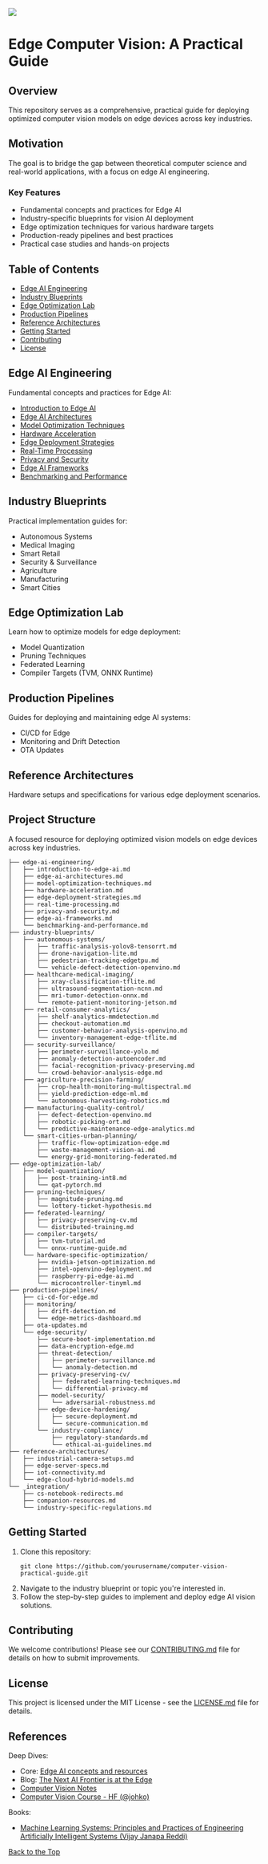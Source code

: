 [![](https://img.shields.io/badge/Contribute-Welcome-green)](./CONTRIBUTING.md)

# Edge Computer Vision: A Practical Guide

## Overview

This repository serves as a comprehensive, practical guide for deploying optimized computer vision models on edge devices across key industries. 

## Motivation

The goal is to bridge the gap between theoretical computer science and real-world applications, with a focus on edge AI engineering.

### Key Features
- Fundamental concepts and practices for Edge AI
- Industry-specific blueprints for vision AI deployment
- Edge optimization techniques for various hardware targets
- Production-ready pipelines and best practices
- Practical case studies and hands-on projects

## Table of Contents
- [Edge AI Engineering](#edge-ai-engineering)
- [Industry Blueprints](#industry-blueprints)
- [Edge Optimization Lab](#edge-optimization-lab)
- [Production Pipelines](#production-pipelines)
- [Reference Architectures](#reference-architectures)
- [Getting Started](#getting-started)
- [Contributing](#contributing)
- [License](#license)

## Edge AI Engineering

Fundamental concepts and practices for Edge AI:
- [Introduction to Edge AI](https://github.com/afondiel/edge-ai-engineering/docs/edge-ai-engineering/introduction-to-edge-ai.md)
- [Edge AI Architectures](https://github.com/afondiel/edge-ai-engineering/edge-ai-engineering/docs/edge-ai-architectures.md)
- [Model Optimization Techniques](https://github.com/afondiel/edge-ai-engineering/edge-ai-engineering/docs/model-optimization-techniques.md)
- [Hardware Acceleration](https://github.com/afondiel/edge-ai-engineering/edge-ai-engineering/docs/hardware-acceleration.md)
- [Edge Deployment Strategies](https://github.com/afondiel/edge-ai-engineering/edge-ai-engineering/docs/edge-deployment-strategies.md)
- [Real-Time Processing](https://github.com/afondiel/edge-ai-engineering/edge-ai-engineering/docs/real-time-processing.md)
- [Privacy and Security](https://github.com/afondiel/edge-ai-engineering/edge-ai-engineering/docs/privacy-and-security.md)
- [Edge AI Frameworks](https://github.com/afondiel/edge-ai-engineering/edge-ai-engineering/docs/edge-ai-frameworks.md)
- [Benchmarking and Performance](https://github.com/afondiel/edge-ai-engineering/edge-ai-engineering/docs/benchmarking-and-performance.md)  
  
## Industry Blueprints

Practical implementation guides for:
- Autonomous Systems
- Medical Imaging
- Smart Retail
- Security & Surveillance
- Agriculture
- Manufacturing
- Smart Cities

## Edge Optimization Lab

Learn how to optimize models for edge deployment:
- Model Quantization
- Pruning Techniques
- Federated Learning
- Compiler Targets (TVM, ONNX Runtime)

## Production Pipelines

Guides for deploying and maintaining edge AI systems:
- CI/CD for Edge
- Monitoring and Drift Detection
- OTA Updates

## Reference Architectures

Hardware setups and specifications for various edge deployment scenarios.

## Project Structure

A focused resource for deploying optimized vision models on edge devices across key industries.

```
├── edge-ai-engineering/
│   ├── introduction-to-edge-ai.md
│   ├── edge-ai-architectures.md
│   ├── model-optimization-techniques.md
│   ├── hardware-acceleration.md
│   ├── edge-deployment-strategies.md
│   ├── real-time-processing.md
│   ├── privacy-and-security.md
│   ├── edge-ai-frameworks.md
│   └── benchmarking-and-performance.md    
├── industry-blueprints/
│   ├── autonomous-systems/
│   │   ├── traffic-analysis-yolov8-tensorrt.md     
│   │   ├── drone-navigation-lite.md
│   │   ├── pedestrian-tracking-edgetpu.md
│   │   └── vehicle-defect-detection-openvino.md
│   ├── healthcare-medical-imaging/
│   │   ├── xray-classification-tflite.md            
│   │   ├── ultrasound-segmentation-ncnn.md
│   │   ├── mri-tumor-detection-onnx.md
│   │   └── remote-patient-monitoring-jetson.md
│   ├── retail-consumer-analytics/
│   │   ├── shelf-analytics-mmdetection.md
│   │   ├── checkout-automation.md
│   │   ├── customer-behavior-analysis-openvino.md
│   │   └── inventory-management-edge-tflite.md
│   ├── security-surveillance/
│   │   ├── perimeter-surveillance-yolo.md
│   │   ├── anomaly-detection-autoencoder.md
│   │   ├── facial-recognition-privacy-preserving.md
│   │   └── crowd-behavior-analysis-edge.md
│   ├── agriculture-precision-farming/
│   │   ├── crop-health-monitoring-multispectral.md
│   │   ├── yield-prediction-edge-ml.md
│   │   └── autonomous-harvesting-robotics.md
│   ├── manufacturing-quality-control/
│   │   ├── defect-detection-openvino.md             
│   │   ├── robotic-picking-ort.md
│   │   └── predictive-maintenance-edge-analytics.md
│   └── smart-cities-urban-planning/
│       ├── traffic-flow-optimization-edge.md
│       ├── waste-management-vision-ai.md
│       └── energy-grid-monitoring-federated.md
├── edge-optimization-lab/                         
│   ├── model-quantization/
│   │   ├── post-training-int8.md
│   │   └── qat-pytorch.md
│   ├── pruning-techniques/
│   │   ├── magnitude-pruning.md
│   │   └── lottery-ticket-hypothesis.md
│   ├── federated-learning/
│   │   ├── privacy-preserving-cv.md
│   │   └── distributed-training.md
│   ├── compiler-targets/
│   │   ├── tvm-tutorial.md
│   │   └── onnx-runtime-guide.md
│   └── hardware-specific-optimization/
│       ├── nvidia-jetson-optimization.md
│       ├── intel-openvino-deployment.md
│       ├── raspberry-pi-edge-ai.md
│       └── microcontroller-tinyml.md
├── production-pipelines/                           
│   ├── ci-cd-for-edge.md
│   ├── monitoring/
│   │   ├── drift-detection.md
│   │   └── edge-metrics-dashboard.md
│   ├── ota-updates.md
│   └── edge-security/
│       ├── secure-boot-implementation.md
│       ├── data-encryption-edge.md
│       ├── threat-detection/
│       │   ├── perimeter-surveillance.md
│       │   └── anomaly-detection.md
│       ├── privacy-preserving-cv/
│       │   ├── federated-learning-techniques.md
│       │   └── differential-privacy.md
│       ├── model-security/
│       │   └── adversarial-robustness.md
│       ├── edge-device-hardening/
│       │   ├── secure-deployment.md
│       │   └── secure-communication.md
│       └── industry-compliance/
│           ├── regulatory-standards.md
│           └── ethical-ai-guidelines.md
├── reference-architectures/
│   ├── industrial-camera-setups.md
│   ├── edge-server-specs.md
│   ├── iot-connectivity.md
│   └── edge-cloud-hybrid-models.md
└── _integration/
    ├── cs-notebook-redirects.md                   
    ├── companion-resources.md
    └── industry-specific-regulations.md
```

## Getting Started

1. Clone this repository:
   ```
   git clone https://github.com/yourusername/computer-vision-practical-guide.git
   ```
2. Navigate to the industry blueprint or topic you're interested in.
3. Follow the step-by-step guides to implement and deploy edge AI vision solutions.

## Contributing

We welcome contributions! Please see our [CONTRIBUTING.md](CONTRIBUTING.md) file for details on how to submit improvements.

## License

This project is licensed under the MIT License - see the [LICENSE.md](LICENSE.md) file for details.

## References

Deep Dives: 
- Core: [Edge AI concepts and resources](https://github.com/afondiel/computer-science-notebook/tree/master/core/systems/edge-computing/edge-ai)
- Blog: [The Next AI Frontier is at the Edge](https://afondiel.github.io/posts/the-next-ai-frontier-is-at-the-edge/)
- [Computer Vision Notes](https://github.com/afondiel/computer-science-notebook/tree/master/core/ai-ml/computer-vision-notes)
- [Computer Vision Course - HF (@johko)](https://github.com/johko/computer-vision-course)

Books:
- [Machine Learning Systems: Principles and Practices of Engineering Artificially Intelligent Systems (Vijay Janapa Reddi)](https://mlsysbook.ai/)

[Back to the Top](#table-of-contents)
